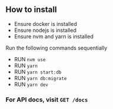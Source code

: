 ## How to install
* Ensure docker is installed
* Ensure nodejs is installed
* Ensure nvm and yarn is installed
 
Run the following commands sequentially

* RUN ```nvm use```
* RUN ```yarn ```
* RUN ```yarn start:db```
* RUN ```yarn db:migrate```
* RUN ```yarn dev```

### For API docs, visit ```GET /docs```

